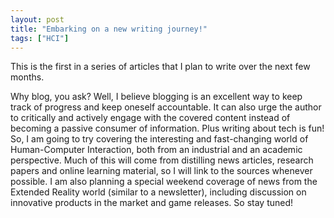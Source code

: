 ```yaml
---
layout: post
title: "Embarking on a new writing journey!"
tags: ["HCI"]
---
```

This is the first in a series of articles that I plan to write over the next few months.
<!--more-->
Why blog, you ask? Well, I believe blogging is an excellent way to keep track of progress and keep oneself accountable. It can also urge the author to critically and actively engage with the covered content instead of becoming a passive consumer of information. Plus writing about tech is fun! So, I am going to try covering the interesting and fast-changing world of Human-Computer Interaction, both from an industrial and an academic perspective. Much of this will come from distilling news articles, research papers and online learning material, so I will link to the sources whenever possible. I am also planning a special weekend coverage of news from the Extended Reality world (similar to a newsletter), including discussion on innovative products in the market and game releases. So stay tuned!
